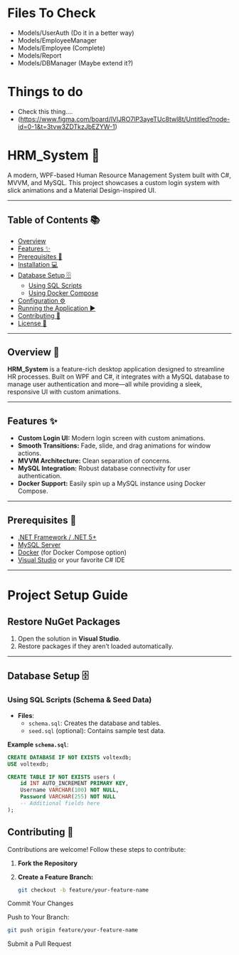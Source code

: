 # Files To Check
- Models/UserAuth (Do it in a better way)
- Models/EmployeeManager
- Models/Employee (Complete)
- Models/Report
- Models/DBManager (Maybe extend it?)

# Things to do
- Check this thing....
- (https://www.figma.com/board/lVlJRO7lP3ayeTUc8twl8t/Untitled?node-id=0-1&t=3tvw3ZDTkzJbEZYW-1)


# HRM_System 🚀

A modern, WPF-based Human Resource Management System built with C#, MVVM, and MySQL. This project showcases a custom login system with slick animations and a Material Design-inspired UI.

---

## Table of Contents 📚

- [Overview](#overview-)
- [Features ✨](#features-)
- [Prerequisites 🔧](#prerequisites-)
- [Installation 💻](#installation-)
- [Database Setup 🗄️](#database-setup-)
  - [Using SQL Scripts](#using-sql-scripts)
  - [Using Docker Compose](#using-docker-compose)
- [Configuration ⚙️](#configuration-)
- [Running the Application ▶️](#running-the-application-)
- [Contributing 🤝](#contributing-)
- [License 📄](#license-)

---

## Overview 📝

**HRM_System** is a feature-rich desktop application designed to streamline HR processes. Built on WPF and C#, it integrates with a MySQL database to manage user authentication and more—all while providing a sleek, responsive UI with custom animations.

---

## Features ✨

- **Custom Login UI:** Modern login screen with custom animations.
- **Smooth Transitions:** Fade, slide, and drag animations for window actions.
- **MVVM Architecture:** Clean separation of concerns.
- **MySQL Integration:** Robust database connectivity for user authentication.
- **Docker Support:** Easily spin up a MySQL instance using Docker Compose.

---

## Prerequisites 🔧

- [.NET Framework / .NET 5+](https://dotnet.microsoft.com/download)
- [MySQL Server](https://dev.mysql.com/downloads/mysql/)
- [Docker](https://www.docker.com/) (for Docker Compose option)
- [Visual Studio](https://visualstudio.microsoft.com/) or your favorite C# IDE

---

# Project Setup Guide

## Restore NuGet Packages
1. Open the solution in **Visual Studio**.
2. Restore packages if they aren’t loaded automatically.

---

## Database Setup 🗄️ 

### Using SQL Scripts (Schema & Seed Data)
- **Files**:
  - `schema.sql`: Creates the database and tables.
  - `seed.sql` (optional): Contains sample test data.

**Example `schema.sql`**:
```sql
CREATE DATABASE IF NOT EXISTS voltexdb;
USE voltexdb;

CREATE TABLE IF NOT EXISTS users (
    id INT AUTO_INCREMENT PRIMARY KEY,
    Username VARCHAR(100) NOT NULL,
    Password VARCHAR(255) NOT NULL
    -- Additional fields here
);

```
## Contributing 🤝

Contributions are welcome! Follow these steps to contribute:

1. **Fork the Repository**

2. **Create a Feature Branch:**

   ```bash
   git checkout -b feature/your-feature-name
Commit Your Changes

Push to Your Branch:

   ```bash
git push origin feature/your-feature-name
```
Submit a Pull Request
